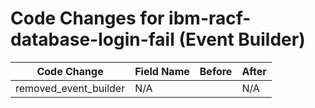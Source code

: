 # Code Changes for ibm-racf-database-login-fail (Event Builder)

| Code Change | Field Name | Before | After |
|-------------|------------|--------|-------|
| removed_event_builder | N/A |  | N/A |